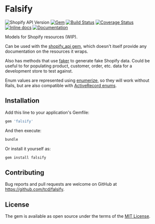 # Falsify

![Shopify API Version](https://img.shields.io/badge/Shopify_API-2019--10-brightgreen.svg)
[![Gem](https://img.shields.io/gem/v/falsify)][rubygems]
[![Build Status](https://travis-ci.org/tcd/falsify.svg?branch=master)][travis-ci]
[![Coverage Status](https://coveralls.io/repos/github/tcd/falsify/badge.svg?branch=master)][coveralls-ci]
[![Inline docs](http://inch-ci.org/github/tcd/falsify.svg?branch=master)][inch-ci]
[![Documentation](http://img.shields.io/badge/docs-rubydoc.info-blue.svg)][rubydoc-gem]

[rubygems]: https://rubygems.org/gems/falsify
[travis-ci]: https://travis-ci.org/tcd/falsify
[coveralls-ci]: https://coveralls.io/github/tcd/falsify?branch=master
[inch-ci]: http://inch-ci.org/github/tcd/falsify
[rubydoc-github]: https://rubydoc.org/github/tcd/falsify/master
[rubydoc-gem]: https://www.rubydoc.info/gems/falsify/0.1.0

Models for Shopify resources (WIP).

Can be used with the [shopify_api gem](https://github.com/Shopify/shopify_api), which doesn't itself provide any documentation on the resources it wraps.

Also has methods that use [faker](https://github.com/faker-ruby/faker) to generate fake Shopify data.
Could be useful to for populating product, customer, order, etc. data for a development store to test against.

Enum values are represented using [enumerize](https://github.com/brainspec/enumerize), so they will work without Rails,
but are also compatible with [ActiveRecord enums](https://api.rubyonrails.org/v6.0.0/classes/ActiveRecord/Enum.html).

## Installation

Add this line to your application's Gemfile:

```ruby
gem 'falsify'
```

And then execute:

```sh
bundle
```
Or install it yourself as:

```sh
gem install falsify
```

## Contributing

Bug reports and pull requests are welcome on GitHub at https://github.com/tcd/falsify.

## License

The gem is available as open source under the terms of the [MIT License](https://opensource.org/licenses/MIT).
